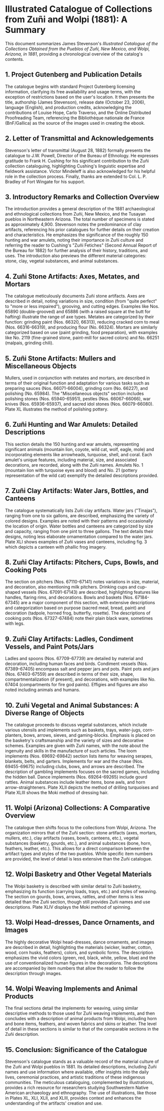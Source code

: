 # Illustrated Catalogue of Collections from Zuñi and Wolpi (1881): A Summary

This document summarizes James Stevenson's *Illustrated Catalogue of the Collections Obtained from the Pueblos of Zuñi, New Mexico, and Wolpi, Arizona, in 1881*, providing a chronological overview of the catalog's contents.

## 1.  Project Gutenberg and Publication Details

The catalogue begins with standard Project Gutenberg licensing information, clarifying its free availability and usage terms, with the exception of restrictions based on the user's location. It then presents the title, authorship (James Stevenson), release date (October 23, 2006), language (English), and production credits, acknowledging the contributions of Louise Hope, Carlo Traverso, and the Online Distributed Proofreading Team, referencing the Bibliothèque nationale de France (BnF/Gallica) as the source of the images used in creating the ebook.


## 2. Letter of Transmittal and Acknowledgements

Stevenson's letter of transmittal (August 28, 1882) formally presents the catalogue to J.W. Powell, Director of the Bureau of Ethnology.  He expresses gratitude to Frank H. Cushing for his significant contribution to the Zuñi collection cataloguing, highlighting Cushing's linguistic expertise and fieldwork assistance.  Victor Mindeleff is also acknowledged for his helpful role in the collection process.  Finally, thanks are extended to Col. L. P. Bradley of Fort Wingate for his support.


## 3. Introductory Remarks and Collection Overview

The introduction provides a general description of the 1881 archaeological and ethnological collections from Zuñi, New Mexico, and the Tusayan pueblos in Northeastern Arizona.  The total number of specimens is stated as approximately 4,900. Stevenson notes the predominance of clay artifacts, referencing his prior catalogues for further details on their creation and characteristics.  He emphasizes the significance of the roughly 150 hunting and war amulets, noting their importance in Zuñi culture and referring the reader to Cushing's "Zuñi Fetiches" (Second Annual Report of the Bureau for 1882) for further analysis of their history, traditions, and uses.  The introduction also previews the different material categories: stone, clay, vegetal substances, and animal substances.


## 4. Zuñi Stone Artifacts: Axes, Metates, and Mortars

The catalogue meticulously documents Zuñi stone artifacts.  Axes are described in detail, noting variations in size, condition (from "quite perfect" to "more or less impaired"), grooving, and cutting edges.  Examples like Nos. 65890 (double-grooved) and 65886 (with a raised square at the butt for hafting) illustrate the range of axe types. Metates are categorized by their function: grinding paint (Nos. 66320, 66313), reducing cracked corn to meal (Nos. 66316-66319), and producing flour (No. 66324).  Mortars are similarly categorized based on use (paint grinding, food preparation), with examples like No. 2119 (fine-grained stone, paint-mill for sacred colors) and No. 66251 (malpais, grinding chili).


## 5. Zuñi Stone Artifacts: Mullers and Miscellaneous Objects

Mullers, used in conjunction with metates and mortars, are described in terms of their original function and adaptation for various tasks such as preparing sauces (Nos. 66071-66004), grinding corn (No. 66227), and polishing (No. 65984).  The "Miscellaneous objects" section includes polishing stones (Nos. 65940-65951), pestles (Nos. 66067-66066), war knives (Nos. 65936-65937), and sacred idol stones (Nos. 66079-66080).  Plate XL illustrates the method of polishing pottery.


## 6. Zuñi Hunting and War Amulets: Detailed Descriptions

This section details the 150 hunting and war amulets, representing significant animals (mountain lion, coyote, wild cat, wolf, eagle, mole) and incorporating elements like arrowheads, turquoise, shell, and coral.  Each amulet's unique features, including material, size, and associated decorations, are recorded, along with the Zuñi names.  Amulets No. 1 (mountain lion with turquoise eyes and blood) and No. 21 (pottery representation of the wild cat) exemplify the detailed descriptions provided.


## 7. Zuñi Clay Artifacts: Water Jars, Bottles, and Canteens

The catalogue systematically lists Zuñi clay artifacts.  Water jars ("Tinajas"), ranging from one to six gallons, are described, emphasizing the variety of colored designs.  Examples are noted with their patterns and occasionally the location of origin. Water bottles and canteens are categorized by size and capacity, ranging from one pint to three gallons.  The text details their designs, noting less elaborate ornamentation compared to the water jars. Plate XLI shows examples of Zuñi vases and canteens, including fig. 3 which depicts a canteen with phallic frog imagery.


## 8. Zuñi Clay Artifacts: Pitchers, Cups, Bowls, and Cooking Pots

The section on pitchers (Nos. 67110-67141) notes variations in size, material, and decoration, also mentioning milk pitchers.  Drinking cups and cup-shaped vessels (Nos. 67091-67143) are described, highlighting features like handles, flaring rims, and decorations. Bowls and baskets (Nos. 67184-67345) are a major component of this section, with extensive descriptions and categorization based on purpose (sacred meal, bread, paint) and decoration (tadpole, horned frog, butterfly, rosette). The descriptions of cooking pots (Nos. 67327-67484) note their plain black ware, sometimes with legs.


## 9. Zuñi Clay Artifacts: Ladles, Condiment Vessels, and Paint Pots/Jars

Ladles and spoons (Nos. 67709-67739) are detailed by material and decoration, including human faces and birds. Condiment vessels (Nos. 67389-67405) encompass salt and pepper jars and pots. Paint pots and jars (Nos. 67403-67559) are described in terms of their size, shape, compartmentalization (if present), and decorations, with examples like No. 67404 (compartments for fire god paints). Effigies and figures are also noted including animals and humans.


## 10. Zuñi Vegetal and Animal Substances: A Diverse Range of Objects

The catalogue proceeds to discuss vegetal substances, which include various utensils and implements such as baskets, trays, water-jugs, corn-planters, bows, arrows, sieves, and gaming-blocks.  Emphasis is placed on the basketry's craftsmanship and the variety of sizes and decorative schemes.  Examples are given with Zuñi names, with the note about the ingenuity and skills in the manufacture of such articles.  The loom implements (Nos. 69692-69842) section lists items for weaving serapes, blankets, belts, and garters.  Implements for war and the chase (Nos. 69455-69675) including clubs, bows, and arrows are described.  The description of gambling implements focuses on the sacred games, including the hidden ball. Dance implements (Nos. 69264-69265) include gourd rattles.  Animal substances include leather items, bone awls, and horn arrow-straighteners. Plate XLII depicts the method of drilling turquoises and Plate XLIII shows the Moki method of dressing hair.



## 11. Wolpi (Arizona) Collections: A Comparative Overview

The catalogue then shifts focus to the collections from Wolpi, Arizona.  The organization mirrors that of the Zuñi section: stone artifacts (axes, mortars, mullers, etc.), clay artifacts (vases, bowls, canteens, etc.), vegetal substances (basketry, gourds, etc.), and animal substances (bone, horn, feathers, leather, etc.).  This allows for a direct comparison between the artifact types and styles of the two pueblos.  While specific item numbers are provided, the level of detail is less extensive than the Zuñi catalogue.


## 12.  Wolpi Basketry and Other Vegetal Materials

The Wolpi basketry is described with similar detail to Zuñi basketry, emphasizing its function (carrying loads, trays, etc.) and styles of weaving.  The section on gourds, bows, arrows, rattles, and other items is less detailed than the Zuñi section, though still provides Zuñi names and use descriptions.  Plate XLIV displays the Moki method of spinning.


## 13. Wolpi Head-dresses, Dance Ornaments, and Images

The highly decorative Wolpi head-dresses, dance ornaments, and images are described in detail, highlighting the materials (wicker, leather, cotton, wood, corn husks, feathers), colors, and symbolic forms.  The description emphasizes the vivid colors (green, red, black, white, yellow, blue) and the use of conventionalized human figures in the decorations.  The descriptions are accompanied by item numbers that allow the reader to follow the description through images.


## 14. Wolpi Weaving Implements and Animal Products

The final sections detail the implements for weaving, using similar descriptive methods to those used for Zuñi weaving implements, and then concludes with a description of animal products from Wolpi, including horn and bone items, feathers, and woven fabrics and skins or leather.  The level of detail in these sections is similar to that of the comparable sections in the Zuñi description.


## 15. Conclusion: Significance of the Catalogue

Stevenson's catalogue stands as a valuable record of the material culture of the Zuñi and Wolpi pueblos in 1881.  Its detailed descriptions, including Zuñi names and use information where available, offer insights into the daily lives, ceremonial practices, and artistic traditions of these indigenous communities. The meticulous cataloguing, complemented by illustrations, provides a rich resource for researchers studying Southwestern Native American archaeology and ethnography.  The use of illustrations, like those in Plates XL, XLI, XLII, and XLIII, provides context and enhances the understanding of the artifacts' creation and use.
